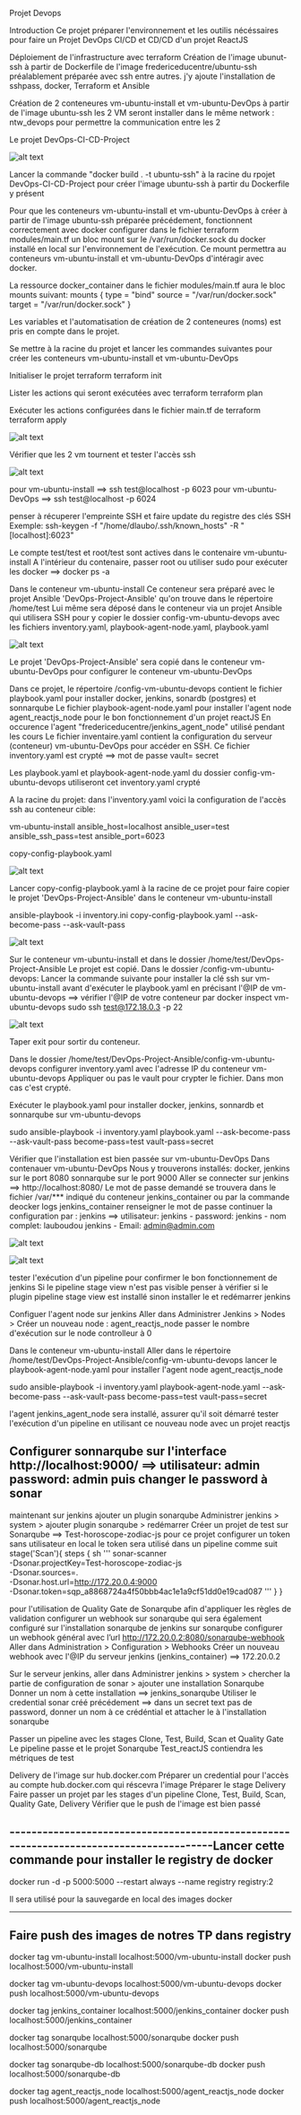 Projet Devops

Introduction
Ce projet préparer l'environnement et les outilis nécéssaires pour faire un Projet DevOps CI/CD et CD/CD
d'un projet ReactJS

Déploiement de l'infrastructure avec terraform
Création de l'image ubunut-ssh à partir de Dockerfile de l'image fredericeducentre/ubuntu-ssh préalablement préparée avec ssh entre autres.
j'y ajoute l'installation de sshpass, docker, Terraform et Ansible

Création de 2 conteneures vm-ubuntu-install et vm-ubuntu-DevOps à partir de l'image ubuntu-ssh
les 2 VM seront installer dans le même network : ntw_devops pour permettre la communication entre les 2

Le projet DevOps-CI-CD-Project

![alt text](images/image.png)

Lancer la commande "docker build . -t ubuntu-ssh" à la racine du rpojet DevOps-CI-CD-Project
pour créer l'image ubuntu-ssh à partir du Dockerfile y présent

Pour que les conteneurs vm-ubuntu-install et vm-ubuntu-DevOps à créer à partir de l'image ubuntu-ssh préparée précédement, fonctionnent correctement avec docker configurer dans le fichier terraform 
modules/main.tf 
un bloc mount sur le /var/run/docker.sock du docker installé en local sur l'environnement de l'exécution.
Ce mount permettra au conteneurs vm-ubuntu-install et vm-ubuntu-DevOps d'intéragir avec docker.

La ressource docker_container dans le fichier modules/main.tf aura le bloc mounts suivant:
mounts {
    type   = "bind"
    source = "/var/run/docker.sock"
    target = "/var/run/docker.sock"
  }

Les variables et l'automatisation de création de 2 conteneures (noms) est pris en compte dans le projet.

Se mettre à la racine du projet et lancer les commandes suivantes pour créer les conteneurs vm-ubuntu-install et vm-ubuntu-DevOps

Initialiser le projet terraform
terraform init

Lister les actions qui seront exécutées avec terraform
terraform plan

Exécuter les actions configurées dans le fichier main.tf de terraform
terraform apply

![alt text](images/image-1.png)

Vérifier que les 2 vm tournent et tester l'accès ssh

![alt text](images/image-2.png)

pour vm-ubuntu-install ==>   ssh test@localhost -p 6023
pour vm-ubuntu-DevOps  ==>   ssh test@localhost -p 6024

penser à récuperer l'empreinte SSH et faire update du registre des clés SSH
Exemple:    ssh-keygen -f "/home/dlaubo/.ssh/known_hosts" -R "[localhost]:6023"

Le compte test/test et root/test sont actives dans le contenaire vm-ubuntu-install
A l'intérieur du contenaire, passer root ou utiliser sudo pour exécuter les docker ==> docker ps -a

Dans le conteneur vm-ubuntu-install
Ce conteneur sera préparé avec le projet Ansible 'DevOps-Project-Ansible' qu'on trouve dans le répertoire /home/test
Lui même sera déposé dans le conteneur via un projet Ansible qui utilisera SSH pour y copier le dossier config-vm-ubuntu-devops avec les
fichiers inventory.yaml, playbook-agent-node.yaml, playbook.yaml

![alt text](images/image-3.png)


Le projet 'DevOps-Project-Ansible' sera copié dans le conteneur vm-ubuntu-DevOps pour configurer le conteneur vm-ubuntu-DevOps

Dans ce projet, le répertoire /config-vm-ubuntu-devops contient le fichier playbook.yaml pour installer docker, jenkins, sonardb (postgres) et sonnarqube
Le fichier playbook-agent-node.yaml pour installer l'agent node agent_reactjs_node pour le bon fonctionnement d'un projet reactJS
En occurence l'agent "fredericeducentre/jenkins_agent_node" utilisé pendant les cours
Le fichier inventaire.yaml contient la configuration du serveur (conteneur) vm-ubuntu-DevOps pour accéder en SSH. Ce fichier inventory.yaml est crypté ==> mot de passe vault= secret

Les playbook.yaml et playbook-agent-node.yaml du dossier config-vm-ubuntu-devops utiliseront cet inventory.yaml crypté

A la racine du projet:
dans l'inventory.yaml voici la configuration de l'accès ssh au conteneur cible:

vm-ubuntu-install ansible_host=localhost ansible_user=test ansible_ssh_pass=test ansible_port=6023

copy-config-playbook.yaml

![alt text](images/image-5.png)

Lancer copy-config-playbook.yaml à la racine de ce projet pour faire copier le projet 'DevOps-Project-Ansible' dans le conteneur vm-ubuntu-install

ansible-playbook -i inventory.ini copy-config-playbook.yaml --ask-become-pass --ask-vault-pass

![alt text](images/image-4.png)

Sur le conteneur vm-ubuntu-install et dans le dossier /home/test/DevOps-Project-Ansible
Le projet est copié. Dans le dossier /config-vm-ubuntu-devops:
Lancer la commande suivante pour installer la clé ssh sur vm-ubuntu-install avant d'exécuter le playbook.yaml en précisant l'@IP de vm-ubuntu-devops ==> vérifier l'@IP de votre conteneur par docker inspect vm-ubuntu-devops
sudo ssh test@172.18.0.3 -p 22

![alt text](images/image-6.png)

Taper exit pour sortir du conteneur.

Dans le dossier /home/test/DevOps-Project-Ansible/config-vm-ubuntu-devops
configurer inventory.yaml avec l'adresse IP du conteneur vm-ubuntu-devops
Appliquer ou pas le vault pour crypter le fichier. Dans mon cas c'est crypté.

Exécuter le playbook.yaml pour installer docker, jenkins, sonnardb et sonnarqube sur vm-ubuntu-devops

sudo ansible-playbook -i inventory.yaml playbook.yaml --ask-become-pass --ask-vault-pass
become-pass=test
vault-pass=secret

Vérifier que l'installation est bien passée sur vm-ubuntu-DevOps
Dans contenauer vm-ubuntu-DevOps
Nous y trouverons installés: 
docker, jenkins sur le port 8080  sonnarqube sur le port 9000
Aller se connecter sur jenkins ==> http://localhost:8080/
Le mot de passe demandé se trouvera dans le fichier /var/*** indiqué du conteneur jenkins_container ou par la commande deocker logs jenkins_container
renseigner le mot de passe
continuer la configuration par : jenkins ==> utilisateur: jenkins - password: jenkins - nom complet: lauboudou jenkins - Email: admin@admin.com

![alt text](images/image-7.png)

![alt text](images/image-8.png)


tester l'exécution d'un pipeline pour confirmer le bon fonctionnement de jenkins
Si le pipeline stage view n'est pas visible penser à vérifier si le plugin pipeline stage view est installé sinon installer le et redémarrer jenkins

Configuer l'agent node sur jenkins
Aller dans Administrer Jenkins > Nodes > Créer un nouveau node : agent_reactjs_node
passer le nombre d'exécution sur le node controlleur à 0

Dans le conteneur vm-ubuntu-install
Aller dans le répertoire /home/test/DevOps-Project-Ansible/config-vm-ubuntu-devops
lancer le playbook-agent-node.yaml pour installer l'agent node agent_reactjs_node

sudo ansible-playbook -i inventory.yaml playbook-agent-node.yaml --ask-become-pass --ask-vault-pass
become-pass=test
vault-pass=secret

l'agent jenkins_agent_node sera installé, assurer qu'il soit démarré
tester l'exécution d'un pipeline en utilisant ce nouveau node avec un projet reactjs

Configurer sonnarqube sur l'interface http://localhost:9000/ ==> utilisateur: admin password: admin puis changer le password à sonar
-----------------------------------------------------------------------
maintenant sur jenkins
ajouter un plugin sonarqube
Administrer jenkins > system > ajouter plugin sonarqube > redémarrer
Créer un projet de test sur Sonarqube ==> Test-horoscope-zodiac-js
pour ce projet configurer un token sans utilisateur en local
le token sera utilisé dans un pipeline comme suit
stage('Scan'){
     steps {
        sh '''
          sonar-scanner \
          -Dsonar.projectKey=Test-horoscope-zodiac-js \
          -Dsonar.sources=. \
          -Dsonar.host.url=http://172.20.0.4:9000 \
          -Dsonar.token=sqp_a8868724a4f50bbb4ac1e1a9cf51dd0e19cad087
        '''
    }
}

pour l'utilisation de Quality Gate de Sonarqube afin d'appliquer les règles de validation configurer un webhook sur sonarqube qui sera également configuré sur l'installation sonarqube de jenkins
sur sonarqube configurer un webhook général avec l’url http://172.20.0.2:8080/sonarqube-webhook
Aller dans Administration > Configuration > Webhooks
Créer un nouveau webhook avec l'@IP du serveur jenkins (jenkins_container) ==> 172.20.0.2

Sur le serveur jenkins, aller dans Administrer jenkins > system > chercher la partie de configuration de sonar > ajouter une installation Sonarqube
Donner un nom à cette installation ==> jenkins_sonarqube
Utiliser le credential sonar créé précédement ==> dans un secret text
pas de password, donner un nom à ce crédéntial et attacher le à l'installation sonarqube

Passer un pipeline avec les stages Clone, Test, Build, Scan et Quality Gate
Le pipeline passe et le projet Sonarqube Test_reactJS contiendra les métriques de test

Delivery de l'image sur hub.docker.com
Préparer un credential pour l'accès au compte hub.docker.com qui réscevra l'image
Préparer le stage Delivery
Faire passer un projet par les stages d'un pipeline
Clone, Test, Build, Scan, Quality Gate, Delivery
Vérifier que le push de l'image est bien passé

----------------------------------------------------------------------------------------Lancer cette commande pour installer le registry de docker
----------------------------------------------------------------------------------------
docker run -d -p 5000:5000 --restart always --name registry registry:2

Il sera utilisé pour la sauvegarde en local des images docker

---------------------------------------------------------------------
Faire push des images de notres TP dans registry
---------------------------------------------------------------------
docker tag vm-ubuntu-install localhost:5000/vm-ubuntu-install
docker push localhost:5000/vm-ubuntu-install

docker tag vm-ubuntu-devops localhost:5000/vm-ubuntu-devops
docker push localhost:5000/vm-ubuntu-devops

docker tag jenkins_container localhost:5000/jenkins_container
docker push localhost:5000/jenkins_container

docker tag sonarqube localhost:5000/sonarqube
docker push localhost:5000/sonarqube

docker tag sonarqube-db localhost:5000/sonarqube-db
docker push localhost:5000/sonarqube-db

docker tag agent_reactjs_node localhost:5000/agent_reactjs_node
docker push localhost:5000/agent_reactjs_node
